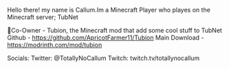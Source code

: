 Hello there! my name is Callum.Im a Minecraft Player who playes on the Minecraft server; TubNet

🔴Co-Owner - Tubion, the Minecraft mod that add some cool stuff to TubNet
Github - https://github.com/ApricotFarmer11/Tubion
Main Download - https://modrinth.com/mod/tubion

Socials:
Twitter: @TotallyNoCallum
Twitch: twitch.tv/totallynocallum

